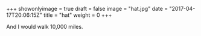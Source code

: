 +++
showonlyimage = true
draft = false
image = "hat.jpg"
date = "2017-04-17T20:06:15Z"
title = "hat"
weight = 0
+++

And I would walk 10,000 miles.

